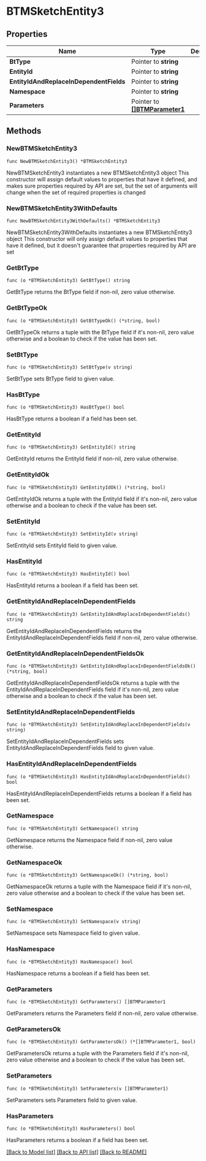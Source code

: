 # BTMSketchEntity3

## Properties

Name | Type | Description | Notes
------------ | ------------- | ------------- | -------------
**BtType** | Pointer to **string** |  | [optional] 
**EntityId** | Pointer to **string** |  | [optional] 
**EntityIdAndReplaceInDependentFields** | Pointer to **string** |  | [optional] 
**Namespace** | Pointer to **string** |  | [optional] 
**Parameters** | Pointer to [**[]BTMParameter1**](BTMParameter1.md) |  | [optional] 

## Methods

### NewBTMSketchEntity3

`func NewBTMSketchEntity3() *BTMSketchEntity3`

NewBTMSketchEntity3 instantiates a new BTMSketchEntity3 object
This constructor will assign default values to properties that have it defined,
and makes sure properties required by API are set, but the set of arguments
will change when the set of required properties is changed

### NewBTMSketchEntity3WithDefaults

`func NewBTMSketchEntity3WithDefaults() *BTMSketchEntity3`

NewBTMSketchEntity3WithDefaults instantiates a new BTMSketchEntity3 object
This constructor will only assign default values to properties that have it defined,
but it doesn't guarantee that properties required by API are set

### GetBtType

`func (o *BTMSketchEntity3) GetBtType() string`

GetBtType returns the BtType field if non-nil, zero value otherwise.

### GetBtTypeOk

`func (o *BTMSketchEntity3) GetBtTypeOk() (*string, bool)`

GetBtTypeOk returns a tuple with the BtType field if it's non-nil, zero value otherwise
and a boolean to check if the value has been set.

### SetBtType

`func (o *BTMSketchEntity3) SetBtType(v string)`

SetBtType sets BtType field to given value.

### HasBtType

`func (o *BTMSketchEntity3) HasBtType() bool`

HasBtType returns a boolean if a field has been set.

### GetEntityId

`func (o *BTMSketchEntity3) GetEntityId() string`

GetEntityId returns the EntityId field if non-nil, zero value otherwise.

### GetEntityIdOk

`func (o *BTMSketchEntity3) GetEntityIdOk() (*string, bool)`

GetEntityIdOk returns a tuple with the EntityId field if it's non-nil, zero value otherwise
and a boolean to check if the value has been set.

### SetEntityId

`func (o *BTMSketchEntity3) SetEntityId(v string)`

SetEntityId sets EntityId field to given value.

### HasEntityId

`func (o *BTMSketchEntity3) HasEntityId() bool`

HasEntityId returns a boolean if a field has been set.

### GetEntityIdAndReplaceInDependentFields

`func (o *BTMSketchEntity3) GetEntityIdAndReplaceInDependentFields() string`

GetEntityIdAndReplaceInDependentFields returns the EntityIdAndReplaceInDependentFields field if non-nil, zero value otherwise.

### GetEntityIdAndReplaceInDependentFieldsOk

`func (o *BTMSketchEntity3) GetEntityIdAndReplaceInDependentFieldsOk() (*string, bool)`

GetEntityIdAndReplaceInDependentFieldsOk returns a tuple with the EntityIdAndReplaceInDependentFields field if it's non-nil, zero value otherwise
and a boolean to check if the value has been set.

### SetEntityIdAndReplaceInDependentFields

`func (o *BTMSketchEntity3) SetEntityIdAndReplaceInDependentFields(v string)`

SetEntityIdAndReplaceInDependentFields sets EntityIdAndReplaceInDependentFields field to given value.

### HasEntityIdAndReplaceInDependentFields

`func (o *BTMSketchEntity3) HasEntityIdAndReplaceInDependentFields() bool`

HasEntityIdAndReplaceInDependentFields returns a boolean if a field has been set.

### GetNamespace

`func (o *BTMSketchEntity3) GetNamespace() string`

GetNamespace returns the Namespace field if non-nil, zero value otherwise.

### GetNamespaceOk

`func (o *BTMSketchEntity3) GetNamespaceOk() (*string, bool)`

GetNamespaceOk returns a tuple with the Namespace field if it's non-nil, zero value otherwise
and a boolean to check if the value has been set.

### SetNamespace

`func (o *BTMSketchEntity3) SetNamespace(v string)`

SetNamespace sets Namespace field to given value.

### HasNamespace

`func (o *BTMSketchEntity3) HasNamespace() bool`

HasNamespace returns a boolean if a field has been set.

### GetParameters

`func (o *BTMSketchEntity3) GetParameters() []BTMParameter1`

GetParameters returns the Parameters field if non-nil, zero value otherwise.

### GetParametersOk

`func (o *BTMSketchEntity3) GetParametersOk() (*[]BTMParameter1, bool)`

GetParametersOk returns a tuple with the Parameters field if it's non-nil, zero value otherwise
and a boolean to check if the value has been set.

### SetParameters

`func (o *BTMSketchEntity3) SetParameters(v []BTMParameter1)`

SetParameters sets Parameters field to given value.

### HasParameters

`func (o *BTMSketchEntity3) HasParameters() bool`

HasParameters returns a boolean if a field has been set.


[[Back to Model list]](../README.md#documentation-for-models) [[Back to API list]](../README.md#documentation-for-api-endpoints) [[Back to README]](../README.md)


